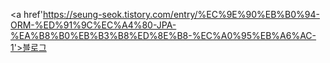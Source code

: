 ﻿<a href'https://seung-seok.tistory.com/entry/%EC%9E%90%EB%B0%94-ORM-%ED%91%9C%EC%A4%80-JPA-%EA%B8%B0%EB%B3%B8%ED%8E%B8-%EC%A0%95%EB%A6%AC-1'>블로그</a>

